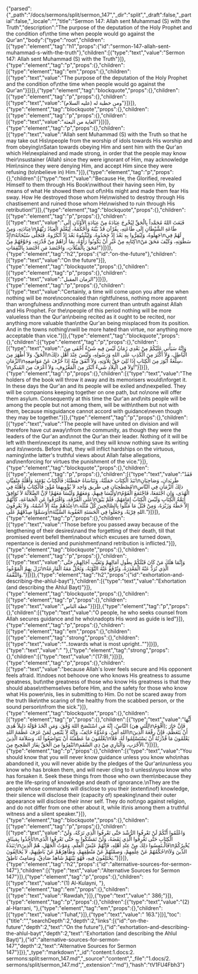{"parsed":{"_path":"/docs/sermons/split/sermon_147","_dir":"split","_draft":false,"_partial":false,"_locale":"","title":"Sermon 147:  Allah sent Muhammad (S) with the Truth","description":"The purpose of the deputation of the Holy Prophet and the condition of\nthe time when people would go against the Qur'an","body":{"type":"root","children":[{"type":"element","tag":"h1","props":{"id":"sermon-147-allah-sent-muhammad-s-with-the-truth"},"children":[{"type":"text","value":"Sermon 147:  Allah sent Muhammad (S) with the Truth"}]},{"type":"element","tag":"p","props":{},"children":[{"type":"element","tag":"em","props":{},"children":[{"type":"text","value":"The purpose of the deputation of the Holy Prophet and the condition of\nthe time when people would go against the Qur'an"}]}]},{"type":"element","tag":"blockquote","props":{},"children":[{"type":"element","tag":"p","props":{},"children":[{"type":"text","value":"ومن خطبة له (عليه السلام)"}]}]},{"type":"element","tag":"blockquote","props":{},"children":[{"type":"element","tag":"p","props":{},"children":[{"type":"text","value":"الغاية من البعثة"}]}]},{"type":"element","tag":"p","props":{},"children":[{"type":"text","value":"Allah sent Muhammad (S) with the Truth so that he may take out His\npeople from the worship of idols towards His worship and from obeying\nSatan towards obeying Him and sent him with the Qur'an which He\nexplained and made strong, in order that the people may know their\nsustainer (Allah) since they were ignorant of Him, may acknowledge Him\nsince they were denying Him, and accept Him since they were refusing (to\nbelieve in) Him."}]},{"type":"element","tag":"p","props":{},"children":[{"type":"text","value":"Because He, the Glorified, revealed Himself to them through His Book\nwithout their having seen Him, by means of what He showed them out of\nHis might and made them fear His sway. How He destroyed those whom He\nwished to destroy through His chastisement and ruined those whom He\nwished to ruin through His retribution!"}]},{"type":"element","tag":"blockquote","props":{},"children":[{"type":"element","tag":"p","props":{},"children":[{"type":"text","value":"فَبَعَثَ اللهُ مُحَمَّداً بِالْحَقِّ لِيُخْرِجَ عِبَادَهُ مِنْ عِبَادَةِ الاْوْثَانِ إِلَى عِبَادَتِهِ، وَمِنْ\nطَاعَةِ الشَّيْطَانِ إِلَى طَاعَتِهِ، بِقُرْآن قَدْ بَيَّنَهُ وَأَحْكَمَهُ، لِيَعْلَمَ الْعِبَادُ رَبَّهُمْ إِذْ\nجَهِلُوهُ، وَلِيُقِرُّوا بِهِ بَعْدَ إِذْ جَحَدُوهُ، وَلِيُثْبِتُوهُ بَعْدَ إِذْ أَنْكَرُوهُ. فَتَجَلَّى سُبْحَانَهُ\nلَهُمْ فِي كِتَابِهِ مِنْ غَيْرِ أَنْ يَكُونُوا رَأَوْهُ، بِمَا أَرَاهُمْ مِنْ قُدْرَتِهِ، وَخَوَّفَهُمْ مِنْ\nسَطْوَتِهِ، وَكَيْفَ مَحَقَ مَنْ مَحَقَ بِالْمَثُلاَتِ، وَاحْتَصَدَ مَنِ احْتَصَدَ بِالنَّقِمَاتِ!"}]}]},{"type":"element","tag":"h2","props":{"id":"on-the-future"},"children":[{"type":"text","value":"On the future"}]},{"type":"element","tag":"blockquote","props":{},"children":[{"type":"element","tag":"p","props":{},"children":[{"type":"text","value":"الزمان المقبل"}]}]},{"type":"element","tag":"p","props":{},"children":[{"type":"text","value":"Certainly, a time will come upon you after me when nothing will be more\nconcealed than rightfulness, nothing more apparent than wrongfulness and\nnothing more current than untruth against Allah and His Prophet. For the\npeople of this period nothing will be more valueless than the Qur'an\nbeing recited as it ought to be recited, nor anything more valuable than\nthe Qur'an being misplaced from its position. And in the towns nothing\nwill be more hated than virtue, nor anything more acceptable than vice."}]},{"type":"element","tag":"blockquote","props":{},"children":[{"type":"element","tag":"p","props":{},"children":[{"type":"text","value":"وَإِنَّهُ سَيَأْتي عَلَيْكُمْ مِنْ بَعْدِي زَمَانٌ لَيْسَ فِيهِ شَيْءٌ أَخْفَى مِنَ الْحَقِّ، وَلاَ أَظْهَرَ مِنَ\nالْبَاطِلِ، وَلاَ أَكْثَرَ مِنَ الْكَذِبِ عَلَى اللهِ وَرَسُولِهِ، وَلَيْسَ عِنْدَ أَهْلِ ذلِكَ الزَّمَانِ\nسِلْعَةٌ أَبْوَرَ مِنَ الْكِتَابِ إِذَا تُلِيَ حَقَّ تِلاَوَتِهِ، وَلاَ أَنْفَقَ مِنْهُ إِذَا حُرِّفَ عَنْ مَوَاضِعِهِ،\nوَلاَ فِي الْبِلاَدِ شَيءٌ أنْكَرَ مِنَ الْمَعْرُوفِ، وَلاَ أَعْرَفَ مِنَ المُنكَرِ!"}]}]},{"type":"element","tag":"p","props":{},"children":[{"type":"text","value":"The holders of the book will throw it away and its memorisers would\nforget it. In these days the Qur'an and its people will be exiled and\nexpelled. They will be companions keeping together on one path, but no\none will offer them asylum. Consequently at this time the Qur'an and\nits people will be among the people but not among them, will be with\nthem but not with them, because misguidance cannot accord with guidance\neven though they may be together."}]},{"type":"element","tag":"p","props":{},"children":[{"type":"text","value":"The people will have united on division and will therefore have cut away\nfrom the community, as though they were the leaders of the Qur'an and\nnot the Qur'an their leader. Nothing of it will be left with them\nexcept its name, and they will know nothing save its writing and its\nwords. Before that, they will inflict hardships on the virtuous, naming\nthe latter's truthful views about Allah false allegations, and\nenforcing for virtues the punishment of the vice."}]},{"type":"element","tag":"blockquote","props":{},"children":[{"type":"element","tag":"p","props":{},"children":[{"type":"text","value":"فَقَدْ نَبَذَ الْكِتَابَ حَمَلَتُهُ، وَتَنَاسَاهُ حَفَظَتُهُ; فَالْكِتَابُ يَوْمَئِذ وَأَهْلُهُ مَنْفِيَّانِ\nطَرِيَدانِ، وَصَاحِبَانِ مُصْطَحِبَانِ فِي طَرِيق وَاحِد لاَ يُؤْوِيهِمَا مُؤْو; فَالْكِتَابُ وَأَهْلُهُ فِي\nذلِكَ الزَّمَانِ فِي النَّاسِ وَلَيْسَا فِيهِمْ، وَمَعَهُمْ وَلَيْسَا مَعَهُمْ! لاِنَّ الضَّلاَلَةَ لاَ تُوَافِقُ\nالْهُدَى، وَإِنِ اجْتَمَعَا، فَاجْتَمَعَ الْقَوْمُ عَلَى الْفُرْقَةِ، وَافْتَرَقُوا عَنِ الْجَمَاعَةِ، كَأَنَّهُمْ\nأَئِمَّةُ الْكِتَابِ وَلَيْسَ الْكِتَابُ إِمَامَهُمْ، فَلَمْ يَبْقَ عِنْدَهُمْ مِنْهُ إِلاَّ اسْمُهُ، وَلاَ يَعْرِفُونَ\nإِلاَّ خَطَّهُ وَزَبْرَهُ، وَمِنْ قَبْلُ مَا مَثَّلُوا بِالصَّالِحِينَ كُلَّ مُثْلَة، وَسَمَّوْا صِدْقَهُمْ عَلَى\nاللهِ فِرْيَةً، وَجَعَلُوا فِي الْحَسَنَةِ العُقُوبةَ السَّيِّئَةَ."}]}]},{"type":"element","tag":"p","props":{},"children":[{"type":"text","value":"Those before you passed away because of the lengthening of their desires\nand the forgetting of their death, till that promised event befell them\nabout which excuses are turned down, repentance is denied and punishment\nand retribution is inflicted."}]},{"type":"element","tag":"blockquote","props":{},"children":[{"type":"element","tag":"p","props":{},"children":[{"type":"text","value":"وَإِنَّمَا هَلَكَ مَنْ كَانَ قَبْلَكُمْ بِطُولِ آمَالِهِمْ وَتَغَيُّبِ آجَالِهِمْ، حَتَّى نَزَلَ بِهِمُ الْمَوْعُودُ\nالَّذِي تُرَدُّ عَنْهُ الْمَعْذِرَةُ، وَتُرْفَعُ عَنْهُ التَّوْبَةُ، وَتَحُلُّ مَعَهُ الْقَارِعَةُ وَالنِّقْمَةُ."}]}]},{"type":"element","tag":"h2","props":{"id":"exhortation-and-describing-the-ahlul-bayt"},"children":[{"type":"text","value":"Exhortation (and describing the Ahlul Bayt)"}]},{"type":"element","tag":"blockquote","props":{},"children":[{"type":"element","tag":"p","props":{},"children":[{"type":"text","value":"عظة الناس"}]}]},{"type":"element","tag":"p","props":{},"children":[{"type":"text","value":"O people, he who seeks counsel from Allah secures guidance and he who\nadopts His word as guide is led"}]},{"type":"element","tag":"p","props":{},"children":[{"type":"element","tag":"em","props":{},"children":[{"type":"element","tag":"strong","props":{},"children":[{"type":"text","value":"\"..towards what is most upright..\""}]}]},{"type":"text","value":" "},{"type":"element","tag":"strong","props":{},"children":[{"type":"text","value":"(17:9),"}]}]},{"type":"element","tag":"p","props":{},"children":[{"type":"text","value":"because Allah's lover feels secure and His opponent feels afraid. It\ndoes not behoove one who knows His greatness to assume greatness, but\nthe greatness of those who know His greatness is that they should abase\nthemselves before Him, and the safety for those who know what His power\nis, lies in submitting to Him. Do not be scared away from the truth like\nthe scaring of the healthy from the scabbed person, or the sound person\nfrom the sick."}]},{"type":"element","tag":"blockquote","props":{},"children":[{"type":"element","tag":"p","props":{},"children":[{"type":"text","value":"أَيُّهَا النَّاسُ، إِنَّهُ مَنِ اسْتَنْصَحَ اللهَ وُفِّقَ، وَمَنِ اتَّخَذَ قَوْلَهُ دَلِيلاً هُدِيَ (لِلَّتَي هِيَ\nأَقْوَمُ); فَإِنَّ جَارَ اللهِ آمِنٌ، وَعَدُوَّهُ خَائِفٌ، وَإِنَّهُ لاَ يَنْبَغِي لِمَنْ عَرَفَ عَظَمَةَ اللهِ\nأَنْ يَتَعَظَّمَ، فَإِنَّ رِفْعَةَ الَّذِينَ يَعْلَمُونَ مَا عَظَمَتُهُ أَنْ يَتَوَاضَعُوا لَهُ، وَسَلاَمَةَ الَّذِينَ\nيَعْلَمُونَ مَا قُدْرَتُهُ أَنْ يَسْتَسْلِمُوا لَهُ، فَلاَ تَنْفِرُوا مِنَ الْحَقِّ نِفَارَ الصَّحِيحِ مِنَ\nالاْجْرَبِ، وَالْبَارِي مِنْ ذِي السَّقَمِ."}]}]},{"type":"element","tag":"p","props":{},"children":[{"type":"text","value":"You should know that you will never know guidance unless you know who\nhas abandoned it, you will never abide by the pledges of the Qur'an\nunless you know who has broken them, and will never cling to it unless\nyou know who has forsaken it. Seek these things from those who own them\nbecause they are the life-spring of knowledge and death of ignorance.\nThey are the people whose commands will disclose to you their (extent\nof) knowledge, their silence will disclose their (capacity of) speaking\nand their outer appearance will disclose their inner self. They do not\ngo against religion, and do not differ from one other about it, while it\nis among them a truthful witness and a silent speaker."}]},{"type":"element","tag":"blockquote","props":{},"children":[{"type":"element","tag":"p","props":{},"children":[{"type":"text","value":"وَاعْلَمُوا أَنَّكُمْ لَنْ تَعْرِفُوا الرُّشْدَ حَتَّى تَعْرِفُوا الَّذِي تَرَكَهُ، وَلَنْ تَأْخُذُوا بِمَيثَاقِ\nالْكِتَابِ حَتَّى تَعْرِفُوا الَّذِي نَقَضَهُ، وَلَنْ تَمَسَّكُوا بِهِ حَتَّى تَعْرِفُوا الَّذَي نَبَذَهُ;\nفَالْـتَمِسُوا ذلِكَ مِنْ عِنْدِ أَهْلِهِ، فَإِنَّهُمْ عَيْشُ الْعِلْمِ، وَمَوْتُ الْجَهْلِ، هُمْ الَّذِينَ\nيُخْبِرُكُمْ حُكْمُهُمْ عَنْ عِلْمِهِمْ، وَصمْتُهُمْ عَنْ مَنْطِقِهِمْ، وَظَاهِرُهُمْ عَنْ بَاطِنِهِمْ، لاَ يُخَالِفُونَ\nالدِّينَ وَلاَ يَخْتَلِفُونَ فِيهِ، فَهُوَ بَيْنَهُمْ شَاهِدٌ صَادِقٌ، وَصَامِتٌ نَاطِقٌ."}]}]},{"type":"element","tag":"h2","props":{"id":"alternative-sources-for-sermon-147"},"children":[{"type":"text","value":"Alternative Sources for Sermon 147"}]},{"type":"element","tag":"p","props":{},"children":[{"type":"text","value":"(1) Al-Kulayni, "},{"type":"element","tag":"em","props":{},"children":[{"type":"text","value":"Rawdah,"}]},{"type":"text","value":" 386;"}]},{"type":"element","tag":"p","props":{},"children":[{"type":"text","value":"(2) al-Harrani, "},{"type":"element","tag":"em","props":{},"children":[{"type":"text","value":"Tuhaf,"}]},{"type":"text","value":" 163."}]}],"toc":{"title":"","searchDepth":2,"depth":2,"links":[{"id":"on-the-future","depth":2,"text":"On the future"},{"id":"exhortation-and-describing-the-ahlul-bayt","depth":2,"text":"Exhortation (and describing the Ahlul Bayt)"},{"id":"alternative-sources-for-sermon-147","depth":2,"text":"Alternative Sources for Sermon 147"}]}},"_type":"markdown","_id":"content:1.docs:2. sermons:split:sermon_147.md","_source":"content","_file":"1.docs/2. sermons/split/sermon_147.md","_extension":"md"},"hash":"tV1FU4Fbh3"}